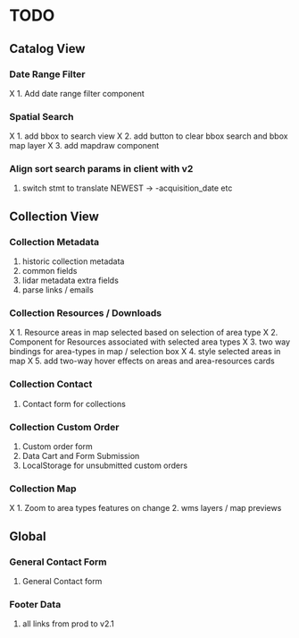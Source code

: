 # TODO

## Catalog View
### Date Range Filter
X 1. Add date range filter component
### Spatial Search
X 1. add bbox to search view
X 2. add button to clear bbox search and bbox map layer
X 3. add mapdraw component
### Align sort search params in client with v2
1. switch stmt to translate NEWEST -> -acquisition_date etc

## Collection View 
### Collection Metadata
1. historic collection metadata
2. common fields
3. lidar metadata extra fields 
4. parse links / emails
### Collection Resources / Downloads
X 1. Resource areas in map selected based on selection of area type
X 2. Component for Resources associated with selected area types
X 3. two way bindings for area-types in map / selection box
X 4. style selected areas in map
X 5. add two-way hover effects on areas and area-resources cards
### Collection Contact
1. Contact form for collections
### Collection Custom Order
1. Custom order form
2. Data Cart and Form Submission
3. LocalStorage for unsubmitted custom orders
### Collection Map
X 1. Zoom to area types features on change
2. wms layers / map previews

## Global
### General Contact Form
1. General Contact form
### Footer Data
1. all links from prod to v2.1



